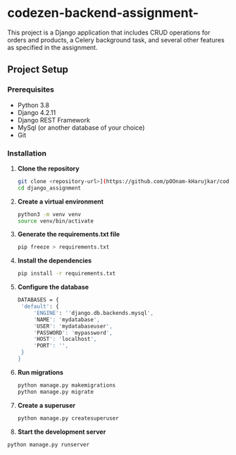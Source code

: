 # codezen-backend-assignment-
This project is a Django application that includes CRUD operations for orders and products, a Celery background task, and several other features as specified in the assignment.
## Project Setup
### Prerequisites
- Python 3.8
- Django 4.2.11
- Django REST Framework
- MySql (or another database of your choice)
- Git

### Installation

1. **Clone the repository**

   ```bash
   git clone <repository-url>](https://github.com/pOOnam-kHarujkar/codezen-backend-assignment-.git
   cd django_assignment

2. **Create a virtual environment**

   ```bash
   python3 -m venv venv
   source venv/bin/activate

3. **Generate the requirements.txt file**

   ```bash
   pip freeze > requirements.txt

4. **Install the dependencies**

   ```bash
   pip install -r requirements.txt

5. **Configure the database**

   
   ```bash
   DATABASES = {
    'default': {
        'ENGINE': ''django.db.backends.mysql',
        'NAME': 'mydatabase',
        'USER': 'mydatabaseuser',
        'PASSWORD': 'mypassword',
        'HOST': 'localhost',
        'PORT': '',
    }
   }

6. **Run migrations**

   ```bash
   python manage.py makemigrations
   python manage.py migrate

7. **Create a superuser**

   ```bash
   python manage.py createsuperuser

8. **Start the development server**

 ```bash
python manage.py runserver


   


